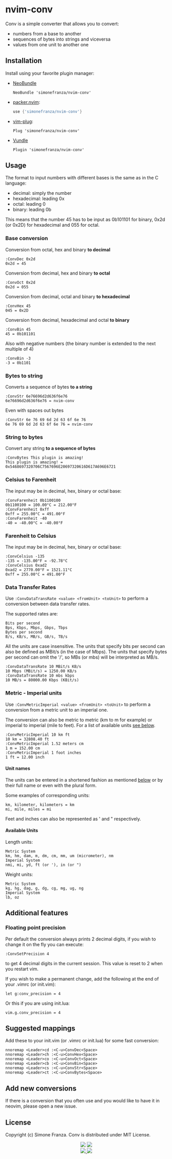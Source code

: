 # nvim-conv

Conv is a simple converter that allows you to convert:

 - numbers from a base to another
 - sequences of bytes into strings and viceversa
 - values from one unit to another one

## Installation

Install using your favorite plugin manager: 

* [NeoBundle](https://github.com/Shougo/neobundle.vim)
  ```vim
  NeoBundle 'simonefranza/nvim-conv'
  ```
* [packer.nvim](https://github.com/wbthomason/packer.nvim):
    ```lua
    use {'simonefranza/nvim-conv'}
    ```
* [vim-plug](https://github.com/junegunn/vim-plug):
  ```vim
  Plug 'simonefranza/nvim-conv'
  ```
* [Vundle](https://github.com/VundleVim/Vundle.vim)
  ```vim
  Plugin 'simonefranza/nvim-conv'
    ```

## Usage

The format to input numbers with different bases is the same as in the C language:

 - decimal: simply the number
 - hexadecimal: leading 0x
 - octal: leading 0
 - binary: leading 0b

This means that the number 45 has to be input as 0b101101 for binary, 0x2d (or 0x2D)
for hexadecimal and 055 for octal.

### Base conversion

Conversion from octal, hex and binary **to decimal**

    :ConvDec 0x2d
    0x2d = 45

Conversion from decimal, hex and binary **to octal**

    :ConvOct 0x2d
    0x2d = 055

Conversion from decimal, octal and binary **to hexadecimal**

    :ConvHex 45
    045 = 0x2D

Conversion from decimal, hexadecimal and octal **to binary**

    :ConvBin 45
    45 = 0b101101

Also with negative numbers (the binary number is extended to the next multiple of
4)

    :ConvBin -3
    -3 = 0b1101

### Bytes to string

Converts a sequence of bytes **to a string**

    :ConvStr 6e76696d2d636f6e76
    6e76696d2d636f6e76 = nvim-conv

Even with spaces out bytes

    :ConvStr 6e 76 69 6d 2d 63 6f 6e 76
    6e 76 69 6d 2d 63 6f 6e 76 = nvim-conv

### String to bytes

Convert any string **to a sequence of bytes**

    :ConvBytes This plugin is amazing!
    This plugin is amazing! = 0x5468697320706C7567696E20697320616D617A696E6721

### Celsius to Farenheit

The input may be in decimal, hex, binary or octal base:

    :ConvFarenheit 0b1100100
    0b1100100 = 100.00°C = 212.00°F 
    :ConvFarenheit 0xff
    0xff = 255.00°C = 491.00°F
    :ConvFarenheit -40
    -40 = -40.00°C = -40.00°F

### Farenheit to Celsius

The input may be in decimal, hex, binary or octal base:

    :ConvCelsius -135
    -135 = -135.00°F = -92.78°C
    :ConvCelsius 0xad2
    0xad2 = 2770.00°F = 1521.11°C
    0xff = 255.00°C = 491.00°F

### Data Transfer Rates

Use `:ConvDataTransRate <value> <fromUnit> <toUnit>` to perform a conversion
between data transfer rates.

The supported rates are:

    Bits per second
    Bps, Kbps, Mbps, Gbps, Tbps
    Bytes per second
    B/s, KB/s, MB/s, GB/s, TB/s

All the units are case insensitive. The units that specify bits per second
can also be defined as MBit/s (in the case of Mbps). The units that specify 
bytes per second can omit the '/', so MBs (or mbs) will be interpreted as MB/s.

    :ConvDataTransRate 10 MBit/s KB/s
    10 Mbps (MBit/s) = 1250.00 KB/s
    :ConvDataTransRate 10 mbs kbps
    10 MB/s = 80000.00 Kbps (KBit/s)

### Metric - Imperial units

Use `:ConvMetricImperial <value> <fromUnit> <toUnit>` to perform a conversion
from a metric unit to an imperial one.

The conversion can also be metric to metric (km to m for example) or imperial
to imperial (mile to feet). For a list of available units [see below](#available-units).

    :ConvMetricImperial 10 km ft 
    10 km = 32808.40 ft
    :ConvMetricImperial 1.52 meters cm
    1 m = 152.00 cm
    :ConvMetricImperial 1 foot inches
    1 ft = 12.00 inch

#### Unit names

The units can be entered in a shortened fashion as mentioned [below](#available-units)
or by their full name or even with the plural form.

Some examples of corresponding units:

    km, kilometer, kilometers = km
    mi, mile, miles = mi

Feet and inches can also be represented as ' and " respectively.

#### Available Units 

Length units:

    Metric System
    km, hm, dam, m, dm, cm, mm, um (micrometer), nm
    Imperial System
    nmi, mi, yd, ft (or '), in (or ")

Weight units:

    Metric System
    kg, hg, dag, g, dg, cg, mg, ug, ng
    Imperial System
    lb, oz

## Additional features

### Floating point precision

Per default the conversion always prints 2 decimal digits, if you wish 
to change it on the fly you can execute:
  
    :ConvSetPrecision 4

to get 4 decimal digits in the current session. This value is reset to 2 
when you restart vim.

If you wish to make a permanent change, add the following at the end of your .vimrc (or init.vim):

    let g:conv_precision = 4

Or this if you are using init.lua:

    vim.g.conv_precision = 4

## Suggested mappings

Add these to your init.vim (or .vimrc or init.lua) for some fast conversion:

    nnoremap <Leader>cd :<C-u>ConvDec<Space>
    nnoremap <Leader>ch :<C-u>ConvHex<Space>
    nnoremap <Leader>co :<C-u>ConvOct<Space>
    nnoremap <Leader>cb :<C-u>ConvBin<Space>
    nnoremap <Leader>cs :<C-u>ConvStr<Space>
    nnoremap <Leader>ct :<C-u>ConvBytes<Space>

## Add new conversions

If there is a conversion that you often use and you would like to
have it in neovim, please open a new issue.

## License

Copyright (c) Simone Franza. Conv is distributed under MIT License.

<div align="center">
    <img src="https://img.shields.io/badge/NeoVim-%2357A143.svg?&style=for-the-badge&logo=neovim&logoColor=white" />
    <img src="https://img.shields.io/badge/lua-%232C2D72.svg?style=for-the-badge&logo=lua&logoColor=white" />
    </br>
    <a href="https://github.com/simonefranza/nvim-conv/stargazers/" alt="GitHub Stars">
        <img src="https://img.shields.io/github/stars/simonefranza/nvim-conv?style=social" />
    </a>
    <a href="https://github.com/simonefranza/nvim-conv/pulse" alt="Last Commit">
        <img src="https://img.shields.io/github/last-commit/simonefranza/nvim-conv" />
    </a>
</div>
